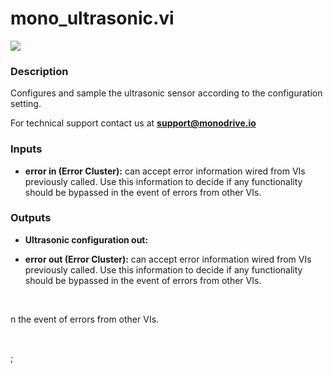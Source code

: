 # mono_ultrasonic.vi

<p class="img_container">
<img class="lg_img" src="../mono_ultrasonic.png"/>
</p>

### Description

Configures and sample the ultrasonic sensor according to the configuration setting.

For technical support contact us at <b>support@monodrive.io</b>
 

### Inputs

- **error in (Error Cluster):** can accept error information wired from VIs previously called. Use this information to decide if any functionality should be bypassed in the event of errors from other VIs. 

### Outputs

- **Ultrasonic configuration out:**   

- **error out (Error Cluster):** can accept error information wired from VIs previously called. Use this information to decide if any functionality should be bypassed in the event of errors from other VIs. 

<p>&nbsp;</p>
n the event of errors from other VIs. 

<p>&nbsp;</p>
;</p>
